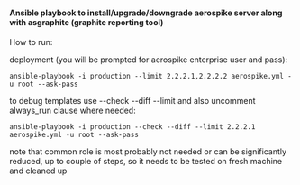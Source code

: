 #### Ansible playbook to install/upgrade/downgrade aerospike server along with asgraphite (graphite reporting tool)

How to run:

deployment (you will be prompted for aerospike enterprise user and pass):

```ansible-playbook -i production --limit 2.2.2.1,2.2.2.2 aerospike.yml -u root --ask-pass```

to debug templates use --check --diff --limit and also uncomment always_run clause where needed:

```ansible-playbook -i production --check --diff --limit 2.2.2.1 aerospike.yml -u root --ask-pass```


note that common role is most probably not needed or can be significantly reduced, up to couple of steps, so it needs to be tested on fresh machine and cleaned up

